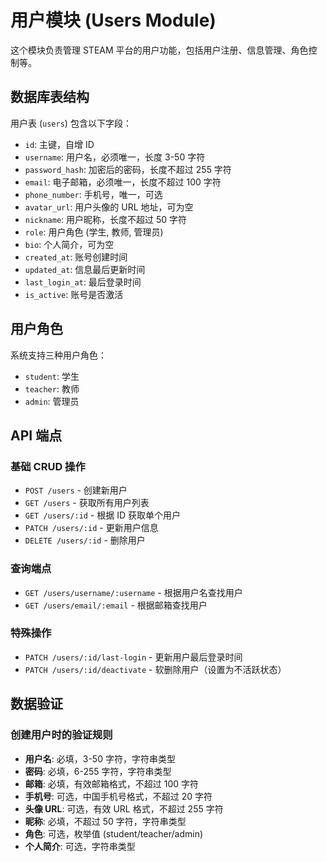 # 用户模块 (Users Module)

这个模块负责管理 STEAM 平台的用户功能，包括用户注册、信息管理、角色控制等。

## 数据库表结构

用户表 (`users`) 包含以下字段：

- `id`: 主键，自增 ID
- `username`: 用户名，必须唯一，长度 3-50 字符
- `password_hash`: 加密后的密码，长度不超过 255 字符
- `email`: 电子邮箱，必须唯一，长度不超过 100 字符
- `phone_number`: 手机号，唯一，可选
- `avatar_url`: 用户头像的 URL 地址，可为空
- `nickname`: 用户昵称，长度不超过 50 字符
- `role`: 用户角色 (学生, 教师, 管理员)
- `bio`: 个人简介，可为空
- `created_at`: 账号创建时间
- `updated_at`: 信息最后更新时间
- `last_login_at`: 最后登录时间
- `is_active`: 账号是否激活

## 用户角色

系统支持三种用户角色：

- `student`: 学生
- `teacher`: 教师
- `admin`: 管理员

## API 端点

### 基础 CRUD 操作

- `POST /users` - 创建新用户
- `GET /users` - 获取所有用户列表
- `GET /users/:id` - 根据 ID 获取单个用户
- `PATCH /users/:id` - 更新用户信息
- `DELETE /users/:id` - 删除用户

### 查询端点

- `GET /users/username/:username` - 根据用户名查找用户
- `GET /users/email/:email` - 根据邮箱查找用户

### 特殊操作

- `PATCH /users/:id/last-login` - 更新用户最后登录时间
- `PATCH /users/:id/deactivate` - 软删除用户（设置为不活跃状态）

## 数据验证

### 创建用户时的验证规则

- **用户名**: 必填，3-50 字符，字符串类型
- **密码**: 必填，6-255 字符，字符串类型
- **邮箱**: 必填，有效邮箱格式，不超过 100 字符
- **手机号**: 可选，中国手机号格式，不超过 20 字符
- **头像 URL**: 可选，有效 URL 格式，不超过 255 字符
- **昵称**: 必填，不超过 50 字符，字符串类型
- **角色**: 可选，枚举值 (student/teacher/admin)
- **个人简介**: 可选，字符串类型 